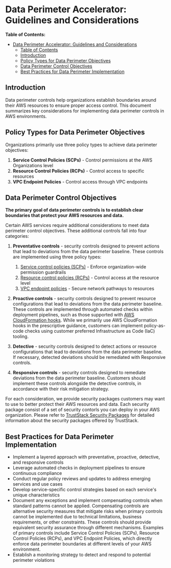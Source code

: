 # Data Perimeter Accelerator: Guidelines and Considerations

**Table of Contents:**

- [Data Perimeter Accelerator: Guidelines and Considerations](#data-perimeter-accelerator-guidelines-and-considerations)
  - [Table of Contents](#table-of-contents)
  - [Introduction](#introduction)
  - [Policy Types for Data Perimeter Objectives](#policy-types-for-data-perimeter-objectives)
  - [Data Perimeter Control Objectives](#data-perimeter-control-objectives)
  - [Best Practices for Data Perimeter Implementation](#best-practices-for-data-perimeter-implementation)

## Introduction

Data perimeter controls help organizations establish boundaries around their AWS resources to ensure proper access control. This document summarizes key considerations for implementing data perimeter controls in AWS environments.

## Policy Types for Data Perimeter Objectives

Organizations primarily use three policy types to achieve data perimeter objectives:

1. **Service Control Policies (SCPs)** - Control permissions at the AWS Organizations level
2. **Resource Control Policies (RCPs)** - Control access to specific resources
3. **VPC Endpoint Policies** - Control access through VPC endpoints

## Data Perimeter Control Objectives

**The primary goal of data perimeter controls is to establish clear boundaries that protect your AWS resources and data.**

Certain AWS services require additional considerations to meet data perimeter control objectives. These additional controls fall into four categories:

1. **Preventative controls** - security controls designed to prevent actions that lead to deviations from the data perimeter baseline. These controls are implemented using three policy types:

   1. [Service control policies (SCPs)](https://docs.aws.amazon.com/organizations/latest/userguide/orgs_manage_policies_scps.html) - Enforce organization-wide permission guardrails
   2. [Resource control policies (RCPs)](https://docs.aws.amazon.com/organizations/latest/userguide/orgs_manage_policies_rcps.html) - Control access at the resource level
   3. [VPC endpoint policies](https://docs.aws.amazon.com/vpc/latest/privatelink/vpc-endpoints-access.html) - Secure network pathways to resources

2. **Proactive controls** - security controls designed to prevent resource configurations that lead to deviations from the data perimeter baseline. These controls are implemented through automated checks within deployment pipelines, such as those supported with [AWS CloudFormation hooks](https://docs.aws.amazon.com/cloudformation-cli/latest/userguide/hooks.html). While we primarily use AWS CloudFormation hooks in the prescriptive guidance, customers can implement policy-as-code checks using customer preferred Infrastructure as Code (IaC) tooling.

3. **Detective** - security controls designed to detect actions or resource configurations that lead to deviations from the data perimeter baseline. If necessary, detected deviations should be remediated with Responsive controls.

4. **Responsive controls** - security controls designed to remediate deviations from the data perimeter baseline. Customers should implement these controls alongside the detective controls, in accordance with their risk mitigation strategy.

For each consideration, we provide security packages customers may want to use to better protect their AWS resources and data. Each security package consist of a set of security contorls you can deploy in your AWS organization. Please refer to [TrustStack Security Packages](../apps/security-packages/README.md) for detailed information about the security packages offered by TrustStack.

## Best Practices for Data Perimeter Implementation

- Implement a layered approach with preventative, proactive, detective, and responsive controls
- Leverage automated checks in deployment pipelines to ensure continuous compliance
- Conduct regular policy reviews and updates to address emerging services and use cases
- Develop service-specific control strategies based on each service's unique characteristics
- Document any exceptions and implement compensating controls when standard patterns cannot be applied. Compensating controls are alternative security measures that mitigate risks when primary controls cannot be implemented due to technical limitations, business requirements, or other constraints. These controls should provide equivalent security assurance through different mechanisms. Examples of primary controls include Service Control Policies (SCPs), Resource Control Policies (RCPs), and VPC Endpoint Policies, which directly enforce data perimeter boundaries at different levels of your AWS environment.
- Establish a monitoring strategy to detect and respond to potential perimeter violations
